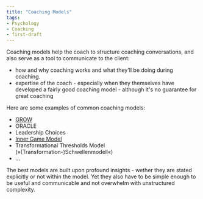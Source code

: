 ```yaml
---
title: "Coaching Models"
tags:
- Psychology
- Coaching
- first-draft
---
```


Coaching models help the coach to structure coaching conversations, and also serve as a tool to communicate to the client:
- how and why coaching works and what they'll be doing during coaching.
- expertise of the coach - especially when they themselves have developed a fairly good coaching model - although it's no guarantee for great coaching

Here are some examples of common coaching models:
* [GROW](notes/grow-model.md)
* ORACLE
* Leadership Choices
* [Inner Game Model](notes/inner-game-model.md)
* Transformational Thresholds Model (»(Transformation-)Schwellenmodell«)
* ...

The best models are built upon profound insights - wether they are stated explicitly or not within the model. Yet they also have to be simple enough to be useful and communicable and not overwhelm with unstructured complexity.